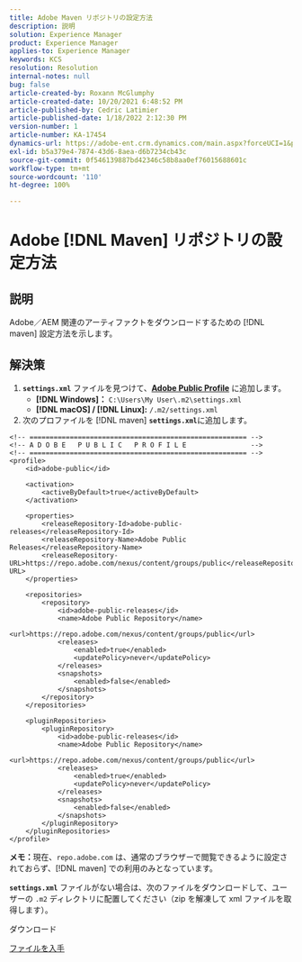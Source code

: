 ```yaml
---
title: Adobe Maven リポジトリの設定方法
description: 説明
solution: Experience Manager
product: Experience Manager
applies-to: Experience Manager
keywords: KCS
resolution: Resolution
internal-notes: null
bug: false
article-created-by: Roxann McGlumphy
article-created-date: 10/20/2021 6:48:52 PM
article-published-by: Cedric Latimier
article-published-date: 1/18/2022 2:12:30 PM
version-number: 1
article-number: KA-17454
dynamics-url: https://adobe-ent.crm.dynamics.com/main.aspx?forceUCI=1&pagetype=entityrecord&etn=knowledgearticle&id=46958f5c-d631-ec11-b6e5-000d3a5ba97a
exl-id: b5a379e4-7874-43d6-8aea-d6b7234cb43c
source-git-commit: 0f546139887bd42346c58b8aa0ef76015688601c
workflow-type: tm+mt
source-wordcount: '110'
ht-degree: 100%

---
```


# Adobe [!DNL Maven] リポジトリの設定方法

## 説明

Adobe／AEM 関連のアーティファクトをダウンロードするための [!DNL maven] 設定方法を示します。

## 解決策

1. **`settings.xml`** ファイルを見つけて、**[Adobe Public Profile](https://repo.adobe.com/)** に追加します。
   - **[!DNL Windows]：** `C:\Users\My User\.m2\settings.xml`
   - **[!DNL macOS] / [!DNL Linux]:** `/.m2/settings.xml`
1. 次のプロファイルを [!DNL maven] **`settings.xml`**&#x200B;に追加します。

```
<!-- ====================================================== -->
<!-- A D O B E   P U B L I C   P R O F I L E                -->
<!-- ====================================================== -->
<profile>
    <id>adobe-public</id>

    <activation>
        <activeByDefault>true</activeByDefault>
    </activation>

    <properties>
        <releaseRepository-Id>adobe-public-releases</releaseRepository-Id>
        <releaseRepository-Name>Adobe Public Releases</releaseRepository-Name>
        <releaseRepository-URL>https://repo.adobe.com/nexus/content/groups/public</releaseRepository-URL>
    </properties>

    <repositories>
        <repository>
            <id>adobe-public-releases</id>
            <name>Adobe Public Repository</name>
            <url>https://repo.adobe.com/nexus/content/groups/public</url>
            <releases>
                <enabled>true</enabled>
                <updatePolicy>never</updatePolicy>
            </releases>
            <snapshots>
                <enabled>false</enabled>
            </snapshots>
        </repository>
    </repositories>

    <pluginRepositories>
        <pluginRepository>
            <id>adobe-public-releases</id>
            <name>Adobe Public Repository</name>
            <url>https://repo.adobe.com/nexus/content/groups/public</url>
            <releases>
                <enabled>true</enabled>
                <updatePolicy>never</updatePolicy>
            </releases>
            <snapshots>
                <enabled>false</enabled>
            </snapshots>
        </pluginRepository>
    </pluginRepositories>
</profile>
```

**メモ：**&#x200B;現在、`repo.adobe.com` は、通常のブラウザーで閲覧できるように設定されておらず、[!DNL maven] での利用のみとなっています。

**`settings.xml`** ファイルがない場合は、次のファイルをダウンロードして、ユーザーの `.m2` ディレクトリに配置してください（zip を解凍して xml ファイルを取得します）。

ダウンロード

[ファイルを入手](https://helpx.adobe.com/content/dam/help/en/experience-manager/kb/SetUpTheAdobeMavenRepository/jcr_content/main-pars/download_section/download-1/settings_xml.zip "settings.xml.zip")
